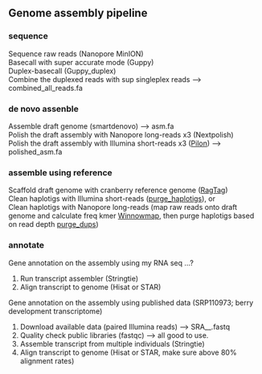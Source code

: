 ## Genome assembly pipeline 

### sequence ###
Sequence raw reads (Nanopore MinION) \
Basecall with super accurate mode (Guppy) \
Duplex-basecall (Guppy_duplex) \
Combine the duplexed reads with sup singleplex reads --> combined_all_reads.fa

### de novo assenble ###
Assemble draft genome (smartdenovo) --> asm.fa \
Polish the draft assembly with Nanopore long-reads x3 (Nextpolish) \
Polish the draft assembly with Illumina short-reads x3 ([Pilon](https://github.com/broadinstitute/pilon/wiki)) --> polished_asm.fa

### assemble using reference ###
Scaffold draft genome with cranberry reference genome ([RagTag](https://github.com/malonge/RagTag/wiki)) \
Clean haplotigs with Illumina short-reads ([purge_haplotigs](https://bitbucket.org/mroachawri/purge_haplotigs/src/master/)), or \
Clean haplotigs with Nanopore long-reads (map raw reads onto draft genome and calculate freq kmer [Winnowmap](https://github.com/marbl/Winnowmap), then purge haplotigs based on read depth [purge_dups](https://github.com/dfguan/purge_dups))

### annotate ###
Gene annotation on the assembly using my RNA seq ...?
1. Run transcript assembler (Stringtie)
2. Align transcript to genome (Hisat or STAR)

Gene annotation on the assembly using published data (SRP110973; berry development transcriptome)
1. Download available data (paired Illumina reads) --> SRA__.fastq 
2. Quality check public libraries (fastqc) --> all good to use. 
3. Assemble transcript from multiple individuals (Stringtie)
4. Align transcript to genome (Hisat or STAR, make sure above 80% alignment rates)


